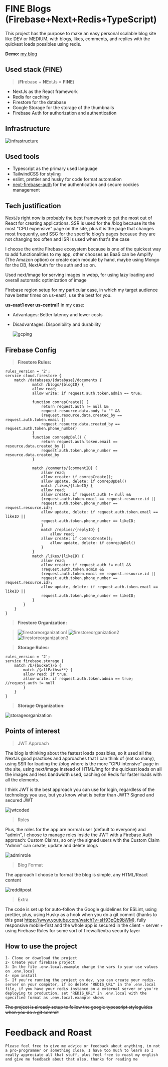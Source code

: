 # FINE Blogs (Firebase+Next+Redis+TypeScript)

This project has the purpose to make an easy personal scalable blog site like DEV or MEDIUM, with blogs, likes, comments, and replies with the quickest loads possibles using redis.

**Demo:** [my blog](https://www.walterdiazesa.com/blog)

## Used stack (FINE)

> (**FI**rebase + **NE**xtJs = **FINE**)

- NextJs as the React framework
- Redis for caching
- Firestore for the database
- Google Storage for the storage of the thumbnails
- Firebase Auth for authorization and authentication

## Infrastructure

![infrastructure](https://user-images.githubusercontent.com/58494087/124520827-d9038f00-ddaa-11eb-9d21-db71e0c1ec61.jpg)

## Used tools

- Typescript as the primary used language
- TailwindCSS for styling
- eslint, prettier and husky for code format automation
- [next-firebase-auth](https://github.com/gladly-team/next-firebase-auth) for the authentication and secure cookies management

## Tech justification

NextJs right now is probably the best framework to get the most out of React for creating applications. SSR is used for the /blog because its the most "CPU expensive" page on the site, plus it is the page that changes most frequently, and SSG for the specific blog's pages because they are not changing too often and ISR is used when that's the case

I choose the entire Firebase ecosystem because is one of the quickest way to add functionalities to my app, other chooses as BaaS can be Amplify (The Amazon option) or create each module by hand, maybe using Mongo for the DB, NextAuth for the auth and so on.

Used next/image for serving images in webp, for using lazy loading and overall automatic optimization of image

Firebase region setup for my particular case, in which my target audience have better times on us-east1, use the best for you.

**us-east1 over us-central1** in my case:

- Advantages: Better latency and lower costs
- Disadvantages: Disponibility and durability

  ![gcping](https://user-images.githubusercontent.com/58494087/124525860-132a5c00-ddbe-11eb-9609-4cb810610aac.jpg "Courtesy gcping")

## Firebase Config

> **Firestore Rules:**

    rules_version = '2';
    service cloud.firestore {
        match /databases/{database}/documents {
                match /blogs/{blogID} {
                allow read;
                allow write: if request.auth.token.admin == true;

                function comrepCreate() {
                    return request.auth != null &&
                    request.resource.data.body != "" &&
                    (request.resource.data.created_by == request.auth.token.email ||
                    request.resource.data.created_by == request.auth.token.phone_number)
                }
                function comrepUpDel() {
                    return request.auth.token.email == resource.data.created_by ||
                    request.auth.token.phone_number == resource.data.created_by
                }

                match /comments/{commentID} {
                    allow read;
                    allow create: if comrepCreate();
                    allow update, delete: if comrepUpDel()
                    match /likes/{likeID} {
                    allow read;
                    allow create: if request.auth != null &&
                    (request.auth.token.email == request.resource.id ||
                    request.auth.token.phone_number == request.resource.id);
                    allow update, delete: if request.auth.token.email == likeID ||
                    request.auth.token.phone_number == likeID;
                    }
                    match /replies/{replyID} {
                        allow read;
                    allow create: if comrepCreate();
                        allow update, delete: if comrepUpDel()
                    }
                }
                match /likes/{likeID} {
                    allow read;
                    allow create: if request.auth != null &&
                    !request.auth.token.admin &&
                    (request.auth.token.email == request.resource.id ||
                    request.auth.token.phone_number == request.resource.id);
                    allow update, delete: if request.auth.token.email == likeID ||
                    request.auth.token.phone_number == likeID;
                }
            }
        }
    }

> **Firestore Organization:**

> ![firestoreorganization1](https://user-images.githubusercontent.com/58494087/124527069-c6e11b00-ddc1-11eb-838a-fe75f6c8404e.jpg) 
> ![firestoreorganization2](https://user-images.githubusercontent.com/58494087/124527065-c6488480-ddc1-11eb-8c30-8fb8a81974a1.jpg)
> ![firestoreorganization3](https://user-images.githubusercontent.com/58494087/124527068-c6e11b00-ddc1-11eb-999b-e0cde4a88fa1.jpg)

> **Storage Rules:**

    rules_version = '2';
    service firebase.storage {
        match /b/{bucket}/o {
            match /{allPaths=**} {
            allow read: if true;
            allow write: if request.auth.token.admin == true; //request.auth != null
            }
        }
    }

> **Storage Organization:**

![storageorganization](https://user-images.githubusercontent.com/58494087/124526593-8b921c80-ddc0-11eb-8754-ba5e92ce8795.jpg)

## Points of interest
> JWT Approach

The blog is thinking about the fastest loads possibles, so it used all the NextJs good practices and approaches that I can think of (not so many), using SSR for loading the /blog where is the more "CPU intensive" page in the site, using next/image instead of HTML/img for the quickest loads on all the images and less bandwidth used, caching on Redis for faster loads with all the elements.

I think JWT is the best approach you can use for login, regardless of the technology you use, but you know what is better than JWT? Signed and secured JWT

![jwtcoded](https://user-images.githubusercontent.com/58494087/125226857-17a7b680-e28f-11eb-8818-f3f10695595e.jpg)

> Roles

Plus, the roles for the app are normal user (default to everyone) and "admin", I choose to manage roles inside the JWT with a Firebase Auth approach: Custom Claims, so only the signed users with the Custom Claim "Admin" can create, update and delete blogs

![adminrole](https://user-images.githubusercontent.com/58494087/125226950-3a39cf80-e28f-11eb-8088-de2b91d9f501.jpg)

> Blog Format

The approach I choose to format the blog is simple, any HTML/React content

![redditpost](https://user-images.githubusercontent.com/58494087/125227004-4c1b7280-e28f-11eb-912b-f24197118803.jpg)

> Extra

The code is set up for auto-follow the Google guidelines for ESLint, using prettier, plus, using Husky as a hook when you do a git commit (thanks to this goat https://www.youtube.com/watch?v=sH93pQb9bWM), fully responsive mobile-first and the whole app is secured in the client + server + using Firebase Rules for some sort of firewall/extra security layer

## How to use the project

    1- Clone or download the project
    2- Create your firebase project
    3- In the file .env.local.example change the vars to your use values on .env.local
    4- npm install
    5- If you're running the project on dev, you can create your redis-server on your computer, if so delete "REDIS_URL" in the .env.local file, if you have your redis instance on a external server or you're deploying to production, set "REDIS_URL" in .env.local with the specified format as .env.local.example shows

~~The project is already setup to follow the google typescript styleguides when you do a git commit~~

# Feedback and Roast

    Please feel free to give me advice or feedback about anything, im not a pro-programmer or something close, I have too much to learn so I really appreciate all that stuff, plus feel free to roast my english and give me feedback about that also, thanks for reading me
